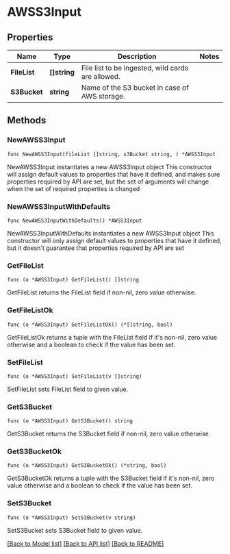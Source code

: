 # AWSS3Input

## Properties

Name | Type | Description | Notes
------------ | ------------- | ------------- | -------------
**FileList** | **[]string** | File list to be ingested, wild cards are allowed. | 
**S3Bucket** | **string** | Name of the S3 bucket in case of AWS storage. | 

## Methods

### NewAWSS3Input

`func NewAWSS3Input(fileList []string, s3Bucket string, ) *AWSS3Input`

NewAWSS3Input instantiates a new AWSS3Input object
This constructor will assign default values to properties that have it defined,
and makes sure properties required by API are set, but the set of arguments
will change when the set of required properties is changed

### NewAWSS3InputWithDefaults

`func NewAWSS3InputWithDefaults() *AWSS3Input`

NewAWSS3InputWithDefaults instantiates a new AWSS3Input object
This constructor will only assign default values to properties that have it defined,
but it doesn't guarantee that properties required by API are set

### GetFileList

`func (o *AWSS3Input) GetFileList() []string`

GetFileList returns the FileList field if non-nil, zero value otherwise.

### GetFileListOk

`func (o *AWSS3Input) GetFileListOk() (*[]string, bool)`

GetFileListOk returns a tuple with the FileList field if it's non-nil, zero value otherwise
and a boolean to check if the value has been set.

### SetFileList

`func (o *AWSS3Input) SetFileList(v []string)`

SetFileList sets FileList field to given value.


### GetS3Bucket

`func (o *AWSS3Input) GetS3Bucket() string`

GetS3Bucket returns the S3Bucket field if non-nil, zero value otherwise.

### GetS3BucketOk

`func (o *AWSS3Input) GetS3BucketOk() (*string, bool)`

GetS3BucketOk returns a tuple with the S3Bucket field if it's non-nil, zero value otherwise
and a boolean to check if the value has been set.

### SetS3Bucket

`func (o *AWSS3Input) SetS3Bucket(v string)`

SetS3Bucket sets S3Bucket field to given value.



[[Back to Model list]](../README.md#documentation-for-models) [[Back to API list]](../README.md#documentation-for-api-endpoints) [[Back to README]](../README.md)


